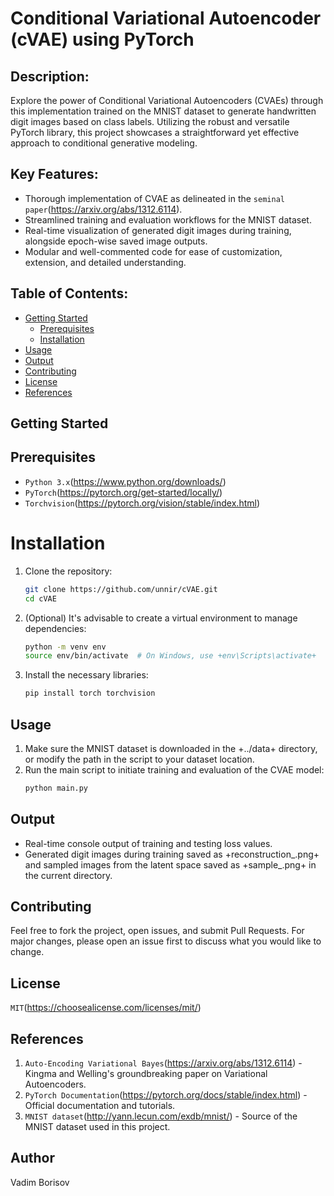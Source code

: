 # Conditional Variational Autoencoder (cVAE) using PyTorch

## Description:
Explore the power of Conditional Variational Autoencoders (CVAEs) through this implementation trained on the MNIST dataset to generate handwritten digit images based on class labels. Utilizing the robust and versatile PyTorch library, this project showcases a straightforward yet effective approach to conditional generative modeling.

## Key Features:

- Thorough implementation of CVAE as delineated in the `seminal paper`(https://arxiv.org/abs/1312.6114).
- Streamlined training and evaluation workflows for the MNIST dataset.
- Real-time visualization of generated digit images during training, alongside epoch-wise saved image outputs.
- Modular and well-commented code for ease of customization, extension, and detailed understanding.

## Table of Contents:

* [Getting Started](#getting-started)
  * [Prerequisites](#prerequisites)
  * [Installation](#installation)
* [Usage](#usage)
* [Output](#output)
* [Contributing](#contributing)
* [License](#license)
* [References](#references)

## Getting Started

## Prerequisites

- `Python 3.x`(https://www.python.org/downloads/)
- `PyTorch`(https://pytorch.org/get-started/locally/)
- `Torchvision`(https://pytorch.org/vision/stable/index.html)

# Installation

1. Clone the repository:
   ```bash
   git clone https://github.com/unnir/cVAE.git
   cd cVAE
   ```

2. (Optional) It's advisable to create a virtual environment to manage dependencies:
   ```bash
   python -m venv env
   source env/bin/activate  # On Windows, use +env\Scripts\activate+
   ```

3. Install the necessary libraries:
   ```bash
   pip install torch torchvision
   ```

## Usage

1. Make sure the MNIST dataset is downloaded in the +../data+ directory, or modify the path in the script to your dataset location.
2. Run the main script to initiate training and evaluation of the CVAE model:
   ```bash
   python main.py
   ```

## Output

- Real-time console output of training and testing loss values.
- Generated digit images during training saved as +reconstruction_<epoch>.png+ and sampled images from the latent space saved as +sample_<epoch>.png+ in the current directory.

## Contributing

Feel free to fork the project, open issues, and submit Pull Requests. For major changes, please open an issue first to discuss what you would like to change.

## License

```MIT```(https://choosealicense.com/licenses/mit/)

## References

1. `Auto-Encoding Variational Bayes`(https://arxiv.org/abs/1312.6114) - Kingma and Welling's groundbreaking paper on Variational Autoencoders.
2. `PyTorch Documentation`(https://pytorch.org/docs/stable/index.html) - Official documentation and tutorials.
3. `MNIST dataset`(http://yann.lecun.com/exdb/mnist/) - Source of the MNIST dataset used in this project.

## Author 
Vadim Borisov

